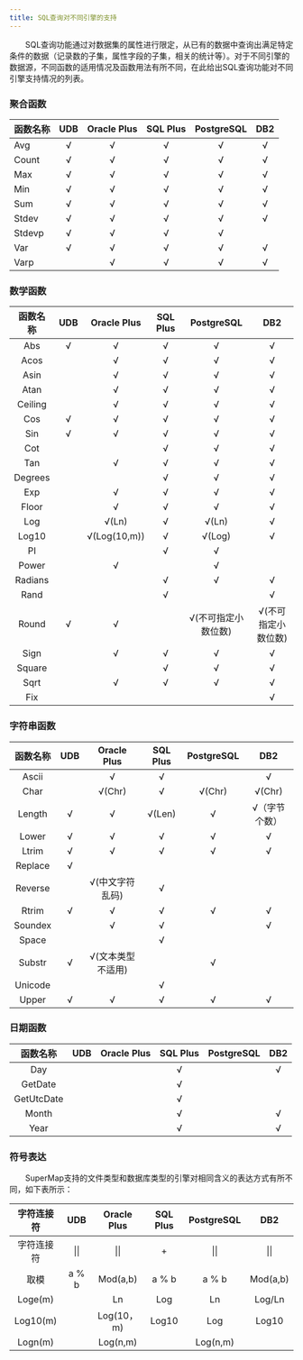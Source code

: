 ```yaml
---
title: SQL查询对不同引擎的支持
---
```


　　SQL查询功能通过对数据集的属性进行限定，从已有的数据中查询出满足特定条件的数据（记录数的子集，属性字段的子集，相关的统计等）。对于不同引擎的数据源，不同函数的适用情况及函数用法有所不同，在此给出SQL查询功能对不同引擎支持情况的列表。

### 聚合函数

 函数名称 | UDB | Oracle Plus | SQL Plus | PostgreSQL | DB2
 :------ | :---: | :----: | :----: | :------: | :----: 
 Avg | √ | √ | √ | √ | √
 Count | √ | √ | √ | √ | √
 Max | √ | √ | √ | √ | √
 Min | √ | √ | √ | √ | √
 Sum | √ | √ | √ | √ | √
 Stdev | √ | √ | √ | √ | √
 Stdevp | √ | √ | √ | √ |
 Var | √ | √ | √ | √ | √
 Varp |   | √ | √ | √ | √

### 数学函数

函数名称 | UDB | Oracle Plus | SQL Plus | PostgreSQL | DB2
 :----: | :---: | :---: | :---: | :---: | :---: 
 Abs | √ | √ | √ | √ | √
 Acos |   | √ | √ | √ | √
 Asin |   | √ | √ | √ | √
 Atan |   | √ | √ | √ | √ 
 Ceiling |   | √ | √ | √ | √
 Cos | √ | √ | √ | √ | √ 
 Sin | √ | √ | √ | √ | √ 
 Cot |   |   | √ | √ | √
 Tan |   | √ | √ | √ | √ 
 Degrees |   |   | √ | √ | √
 Exp |   | √ | √ | √ | √ 
 Floor |   | √ | √ | √ | √
 Log |   | √(Ln) | √ | √(Ln) | √ 
 Log10 |   | √(Log(10,m)) | √ | √(Log) | √
 PI |   |   | √ | √ |  
 Power |   | √ |   | √ |  
 Radians |   |   | √ | √ | √
 Rand |   |   | √ |   | √
 Round | √ | √ |   | √(不可指定小数位数) | √(不可指定小数位数)
 Sign |   | √ | √ | √ | √
 Square |   |   | √ | √ | √
 Sqrt |   | √ | √ | √ | √
 Fix |   |   |   |   | √

### 字符串函数

 函数名称 | UDB | Oracle Plus | SQL Plus | PostgreSQL | DB2
 :----: | :---: | :---: | :---: | :---: | :---: 
 Ascii |   | √ | √ |   | √
 Char |   | √(Chr) | √ | √(Chr) | √(Chr)
 Length | √ | √ | √(Len) | √ | √（字节个数）
 Lower | √ | √ | √ | √ | √
 Ltrim | √ | √ | √ | √ | √
 Replace | √ |   |   |   |  
 Reverse |   | √(中文字符乱码) | √ |   |  
 Rtrim | √ | √ | √ | √ | √
 Soundex |   | √ | √ |   | √
 Space |   |   | √ |   |  
 Substr | √ | √(文本类型不适用) |   | √ |  
 Unicode |   |   | √ |   |  
 Upper | √ | √ | √ | √ | √

### 日期函数

 函数名称 | UDB | Oracle Plus | SQL Plus | PostgreSQL | DB2
 :----: | :---: | :---: | :---: | :---: | :---: 
 Day |   |   | √ |   | √
 GetDate |   |   | √ |   |  
 GetUtcDate |   |   | √ |   |  
 Month |   |   | √ |   | √
 Year |   |   | √ |   | √

### 符号表达

　　SuperMap支持的文件类型和数据库类型的引擎对相同含义的表达方式有所不同，如下表所示：

 字符连接符 | UDB | Oracle Plus | SQL Plus | PostgreSQL | DB2
 :----: | :---: | :---: | :---: | :---: | :---: 
 字符连接符 | &#124;&#124; | &#124;&#124; | + | &#124;&#124; | &#124;&#124;
 取模 | a % b | Mod(a,b) | a % b | a % b | Mod(a,b)
 Loge(m) |   | Ln | Log | Ln | Log/Ln
 Log10(m) |   | Log(10，m) | Log10 | Log | Log10
 Logn(m) |   | Log(n,m) |   | Log(n,m) |  
